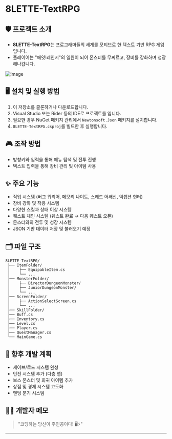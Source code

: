 # 8LETTE-TextRPG

## 🛡️ 프로젝트 소개
- **8LETTE-TextRPG**는 프로그래머들의 세계를 모티브로 한 텍스트 기반 RPG 게임입니다.
- 플레이어는 "에잇!레인저"의 일원이 되어 몬스터를 무찌르고, 장비를 강화하며 성장해나갑니다.

![image](https://github.com/user-attachments/assets/ea231a9c-1afc-49d7-a667-f0905d4d83df)


## 🖥️ 설치 및 실행 방법
1. 이 저장소를 클론하거나 다운로드합니다.
2. Visual Studio 또는 Rider 등의 IDE로 프로젝트를 엽니다.
3. 필요한 경우 NuGet 패키지 관리에서 `Newtonsoft.Json` 패키지를 설치합니다.
4. `8LETTE-TextRPG.csproj`를 빌드한 후 실행합니다.

## 🎮 조작 방법
- 방향키와 입력을 통해 메뉴 탐색 및 전투 진행
- 텍스트 입력을 통해 장비 관리 및 아이템 사용

## ✨ 주요 기능
- 직업 시스템 (버그 워리어, 메모리 나이트, 스레드 어쌔신, 익셉션 헌터)
- 장비 강화 및 착용 시스템
- 다양한 스킬과 상태 이상 시스템
- 퀘스트 체인 시스템 (퀘스트 완료 → 다음 퀘스트 오픈)
- 몬스터와의 전투 및 성장 시스템
- JSON 기반 데이터 저장 및 불러오기 예정

## 🗂️ 파일 구조
```plaintext
8LETTE-TextRPG/
 ├── ItemFolder/
 │    ├── EquipableItem.cs
 │    └── ...
 ├── MonsterFolder/
 │    ├── DirectorDungeonMonster/
 │    ├── JuniorDungeonMonster/
 │    └── ...
 ├── ScreenFolder/
 │    ├── ActionSelectScreen.cs
 │    └── ...
 ├── SkillFolder/
 ├── Buff.cs
 ├── Inventory.cs
 ├── Level.cs
 ├── Player.cs
 ├── QuestManager.cs
 └── MainGame.cs
```

## 🚀 향후 개발 계획
- 세이브/로드 시스템 완성
- 던전 시스템 추가 (다층 맵)
- 보스 몬스터 및 희귀 아이템 추가
- 상점 및 경제 시스템 고도화
- 엔딩 분기 시스템

## 🧙‍♂️ 개발자 메모
> "코딩하는 당신이 주인공이다! 🖥️⚡"

---

